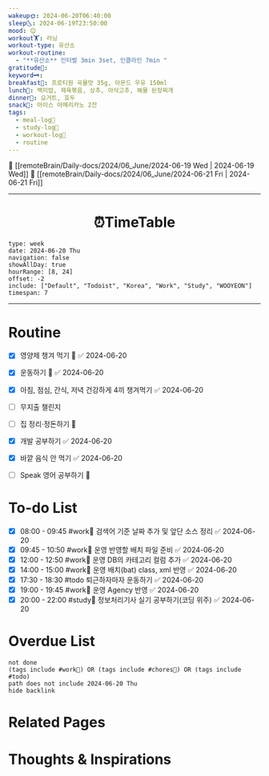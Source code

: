 ```yaml
---
wakeup🌞: 2024-06-20T06:40:00
sleep🌜: 2024-06-19T23:50:00
mood: 😌
workout🏋️: 러닝
workout-type: 유산소
workout-routine:
  - "**유산소** 인터벌 3min 3set, 인클라인 7min "
gratitude🙏: 
keyword🗝️: 
breakfast🍳: 프로티원 곡물맛 35g, 아몬드 우유 150ml
lunch🍚: 백미밥, 제육볶음, 상추, 아삭고추, 해물 된장찌개
dinner🥗: 요거트, 호두
snack🍬: 아이스 아메리카노 2잔
tags:
  - meal-log📝
  - study-log📓
  - workout-log💪
  - routine
---
```


🔺 [[remoteBrain/Daily-docs/2024/06_June/2024-06-19 Wed | 2024-06-19 Wed]]
🔻 [[remoteBrain/Daily-docs/2024/06_June/2024-06-21 Fri | 2024-06-21 Fri]]
___
<h1> <center>⏰TimeTable </center> </h1>

```gEvent
type: week
date: 2024-06-20 Thu
navigation: false
showAllDay: true
hourRange: [8, 24]
offset: -2
include: ["Default", "Todoist", "Korea", "Work", "Study", "WOOYEON"]
timespan: 7
```

--- 


# Routine 

- [x] 영양제 챙겨 먹기 🔼 ✅ 2024-06-20
- [x] 운동하기 🔼 ✅ 2024-06-20
- [x] 아침, 점심, 간식, 저녁 건강하게 4끼 챙겨먹기 ✅ 2024-06-20
- [ ] 무지출 챌린지 
- [ ] 집 정리·정돈하기 🔼
- [x] 개발 공부하기 ✅ 2024-06-20
- [x] 바깥 음식 안 먹기 ✅ 2024-06-20
- [ ] Speak 영어 공부하기 🔼 


# To-do List

- [x] 08:00 - 09:45 #work💼 검색어 기준 날짜 추가 및 앞단 소스 정리 ✅ 2024-06-20
- [x] 09:45 - 10:50 #work💼 운영 반영할 배치 파일 준비 ✅ 2024-06-20
- [x] 12:00 - 12:50 #work💼 운영 DB의 카테고리 컬럼 추가 ✅ 2024-06-20
- [x] 14:00 - 15:00 #work💼 운영 배치(bat) class, xml 반영 ✅ 2024-06-20
- [x] 17:30 - 18:30 #todo 퇴근하자마자 운동하기 ✅ 2024-06-20
- [x] 19:00 - 19:45 #work🏢 운영 Agency 반영 ✅ 2024-06-20
- [x] 20:00 - 22:00 #study📓 정보처리기사 실기 공부하기(코딩 위주) ✅ 2024-06-20

# Overdue List
```tasks
not done
(tags include #work💼) OR (tags include #chores🧺) OR (tags include #todo)
path does not include 2024-06-20 Thu
hide backlink
```

# Related Pages



# Thoughts & Inspirations

